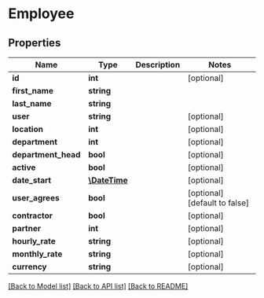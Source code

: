 # Employee

## Properties
Name | Type | Description | Notes
------------ | ------------- | ------------- | -------------
**id** | **int** |  | [optional] 
**first_name** | **string** |  | 
**last_name** | **string** |  | 
**user** | **string** |  | [optional] 
**location** | **int** |  | [optional] 
**department** | **int** |  | [optional] 
**department_head** | **bool** |  | [optional] 
**active** | **bool** |  | [optional] 
**date_start** | [**\DateTime**](\DateTime.md) |  | [optional] 
**user_agrees** | **bool** |  | [optional] [default to false]
**contractor** | **bool** |  | [optional] 
**partner** | **int** |  | [optional] 
**hourly_rate** | **string** |  | [optional] 
**monthly_rate** | **string** |  | [optional] 
**currency** | **string** |  | [optional] 

[[Back to Model list]](../README.md#documentation-for-models) [[Back to API list]](../README.md#documentation-for-api-endpoints) [[Back to README]](../README.md)


